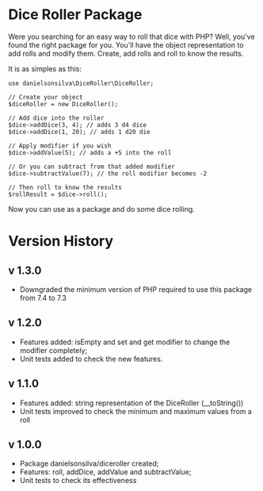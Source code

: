 # Dice Roller Package
Were you searching for an easy way to roll that dice with PHP? Well, you've found the right package for you.
You'll have the object representation to add rolls and modify them. Create, add rolls and roll to know the results.

It is as simples as this:

```
use danielsonsilva\DiceRoller\DiceRoller;

// Create your object
$diceRoller = new DiceRoller();

// Add dice into the roller
$dice->addDice(3, 4); // adds 3 d4 dice
$dice->addDice(1, 20); // adds 1 d20 die

// Apply modifier if you wish
$dice->addValue(5); // adds a +5 into the roll

// Or you can subtract from that added modifier
$dice->subtractValue(7); // the roll modifier becomes -2

// Then roll to know the results
$rollResult = $dice->roll();
``` 

Now you can use as a package and do some dice rolling.

# Version History

## v 1.3.0

- Downgraded the minimum version of PHP required to use this package from 7.4 to 7.3

## v 1.2.0

- Features added: isEmpty and set and get modifier to change the modifier completely;
- Unit tests added to check the new features.

## v 1.1.0

- Features added: string representation of the DiceRoller (__toString())
- Unit tests improved to check the minimum and maximum values from a roll

## v 1.0.0

- Package danielsonsilva/diceroller created;
- Features: roll, addDice, addValue and subtractValue;
- Unit tests to check its effectiveness